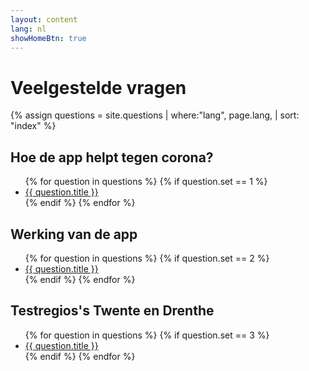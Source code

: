 ```yaml
---
layout: content
lang: nl
showHomeBtn: true
---
```


# Veelgestelde vragen

{% assign questions = site.questions | where:"lang", page.lang,   | sort: "index"  %}

## Hoe de app helpt tegen corona?

<div class="faq-layout__contents">
    <ul class="faq-layout__contents__list">
    {% for question in questions %}
        {% if question.set == 1 %}
            <li>
                <a href="{{ question.url }}" id="faq-{{ question.index }}">
                    {{ question.title }}
                </a>
            </li>
          {% endif %}
    {% endfor %}
    </ul>
</div>


## Werking van de app

<div class="faq-layout__contents">
    <ul class="faq-layout__contents__list">
    {% for question in questions %}
        {% if question.set == 2 %}
            <li>
                <a href="{{ question.url }}" id="faq-{{ question.index }}">
                    {{ question.title }}
                </a>
            </li>
          {% endif %}
    {% endfor %}
    </ul>
</div>


## Testregios's Twente en Drenthe

<div class="faq-layout__contents">
    <ul class="faq-layout__contents__list">
    {% for question in questions %}
        {% if question.set == 3 %}
            <li>
                <a href="{{ question.url }}" id="faq-{{ question.index }}">
                    {{ question.title }}
                </a>
            </li>
          {% endif %}
    {% endfor %}
    </ul>
</div>
